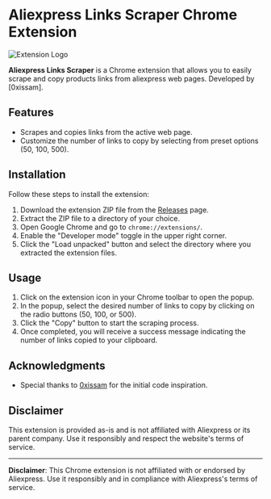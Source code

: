 # Aliexpress Links Scraper Chrome Extension

![Extension Logo](images/icon.png)

**Aliexpress Links Scraper** is a Chrome extension that allows you to easily scrape and copy products links from aliexpress web pages. Developed by [0xissam].

## Features

- Scrapes and copies links from the active web page.
- Customize the number of links to copy by selecting from preset options (50, 100, 500).

## Installation

Follow these steps to install the extension:

1. Download the extension ZIP file from the [Releases](https://github.com/your-repo/aliexpress-links-scraper/releases) page.
2. Extract the ZIP file to a directory of your choice.
3. Open Google Chrome and go to `chrome://extensions/`.
4. Enable the "Developer mode" toggle in the upper right corner.
5. Click the "Load unpacked" button and select the directory where you extracted the extension files.

## Usage

1. Click on the extension icon in your Chrome toolbar to open the popup.
2. In the popup, select the desired number of links to copy by clicking on the radio buttons (50, 100, or 500).
3. Click the "Copy" button to start the scraping process.
4. Once completed, you will receive a success message indicating the number of links copied to your clipboard.


## Acknowledgments

- Special thanks to [0xissam](https://github.com/0xissam) for the initial code inspiration.

## Disclaimer

This extension is provided as-is and is not affiliated with Aliexpress or its parent company. Use it responsibly and respect the website's terms of service.

---

**Disclaimer**: This Chrome extension is not affiliated with or endorsed by Aliexpress. Use it responsibly and in compliance with Aliexpress's terms of service.
